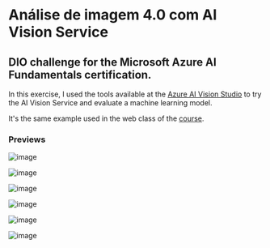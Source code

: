 # Análise de imagem 4.0 com AI Vision Service

## DIO challenge for the Microsoft Azure AI Fundamentals certification.

In this exercise, I used the tools available at the [Azure AI Vision Studio](https://portal.vision.cognitive.azure.com/gallery/featured) to try the AI Vision Service and evaluate a machine learning model.

It's the same example used in the web class of the [course](https://web.dio.me/track/microsoft-azure-ai-fundamentals).

### Previews
![image](https://github.com/buenodeandrade/dio-ml-vision-service/assets/147355115/b2cea96e-3a07-4408-acc2-d32a1994c228)

![image](https://github.com/buenodeandrade/dio-ml-vision-service/assets/147355115/4d15e071-725a-4065-a415-a56a7a0c16de)

![image](https://github.com/buenodeandrade/dio-ml-vision-service/assets/147355115/3e348a96-37f0-4464-ae55-d46c01b68e87)

![image](https://github.com/buenodeandrade/dio-ml-vision-service/assets/147355115/17097c78-5bd0-42f6-afb4-2d3d04bf9ac9)

![image](https://github.com/buenodeandrade/dio-ml-vision-service/assets/147355115/571a9c0b-a8aa-4690-be24-c3505a5a0a7d)

![image](https://github.com/buenodeandrade/dio-ml-vision-service/assets/147355115/54e970be-bfba-475a-85da-a225cbbd6c84)
